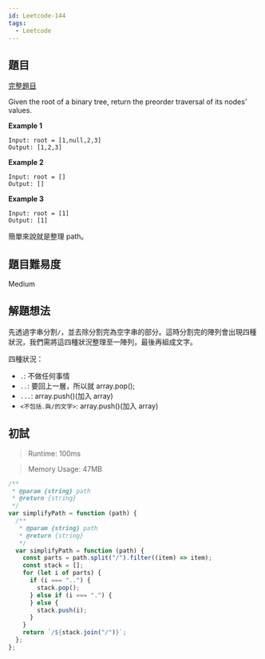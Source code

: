 ```yaml
---
id: Leetcode-144
tags:
  - Leetcode
---
```


## 題目

[完整題目](https://leetcode.com/problems/binary-tree-preorder-traversal/)

Given the root of a binary tree, return the preorder traversal of its nodes' values.

**Example 1**

```
Input: root = [1,null,2,3]
Output: [1,2,3]
```

**Example 2**

```
Input: root = []
Output: []
```

**Example 3**

```
Input: root = [1]
Output: [1]
```

簡單來說就是整理 path。

## 題目難易度

Medium

## 解題想法

先透過字串分割`/`，並去除分割完為空字串的部分。這時分割完的陣列會出現四種狀況，我們需將這四種狀況整理至一陣列，最後再組成文字。

四種狀況：

- `.`: 不做任何事情
- `..`: 要回上一層，所以就 array.pop();
- `...`: array.push()(加入 array)
- `<不包括.與/的文字>`: array.push()(加入 array)

## 初試

> Runtime: 100ms

> Memory Usage: 47MB

```javascript
/**
 * @param {string} path
 * @return {string}
 */
var simplifyPath = function (path) {
  /**
   * @param {string} path
   * @return {string}
   */
  var simplifyPath = function (path) {
    const parts = path.split("/").filter((item) => item);
    const stack = [];
    for (let i of parts) {
      if (i === "..") {
        stack.pop();
      } else if (i === ".") {
      } else {
        stack.push(i);
      }
    }
    return `/${stack.join("/")}`;
  };
};
```
